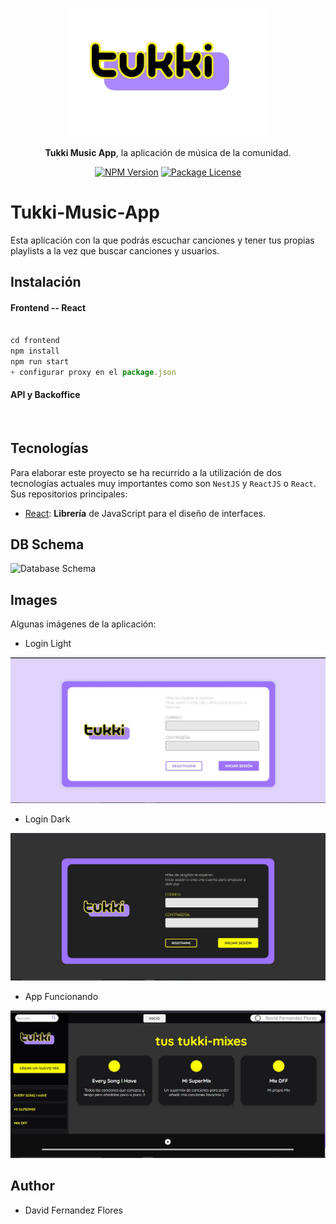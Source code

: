 <p align="center">
  <a href="" target="blank"><img src="./frontend/public/tukki.png" width="320" alt="Nest Logo" /></a>
</p>

<p align="center" ><b>Tukki Music App</b>, la aplicación de música de la comunidad.</p>

<p align="center">
    <a href="https://www.npmjs.com/~nestjscore" target="_blank"><img src="https://img.shields.io/npm/v/@nestjs/core.svg" alt="NPM Version" /></a>
    <a href="https://www.npmjs.com/~nestjscore" target="_blank"><img src="https://img.shields.io/npm/l/@nestjs/core.svg" alt="Package License" /></a>
</p>

# Tukki-Music-App

Esta aplicación con la que podrás escuchar canciones y tener tus propias playlists a la vez que buscar canciones y usuarios.

## Instalación

#### Frontend -- React
```javascript

cd frontend
npm install
npm run start
+ configurar proxy en el package.json

```

#### API y Backoffice

```javascript



```


## Tecnologías

Para elaborar este proyecto se ha recurrido a la utilización de dos tecnologías actuales muy importantes como son `NestJS` y `ReactJS` o `React`.
Sus repositorios principales:

-  [React](https://github.com/facebook/react): **Librería** de JavaScript para el diseño de interfaces.

## DB Schema

![Database Schema](./assets/schema.jpg)

## Images

Algunas imágenes de la aplicación:

 -  Login Light

![Login Light](./assets/login-light.JPG)

 -  Login Dark

![Login Dark](./assets/login-dark.JPG)

 -  App Funcionando

![App](./assets/app-3.JPG)

## Author

 -  David Fernandez Flores
